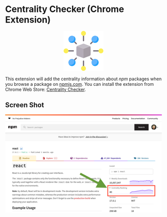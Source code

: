 # Centrality Checker (Chrome Extension)

<p align="center"><img src="resources/logo_128.png" width="128"></p> 

This extension will add the centrality information about _npm_ packages when you browse a package on [npmjs.com](https://www.npmjs.com/).
You can install the extension from Chrome Web Store: [Centrality Checker](https://chrome.google.com/webstore/detail/centrality-checker/bmpafkghbmojppjoeienibieljacdoaj).

## Screen Shot
![Screen Shot](resources/screenshot_2021-02-04.png)
